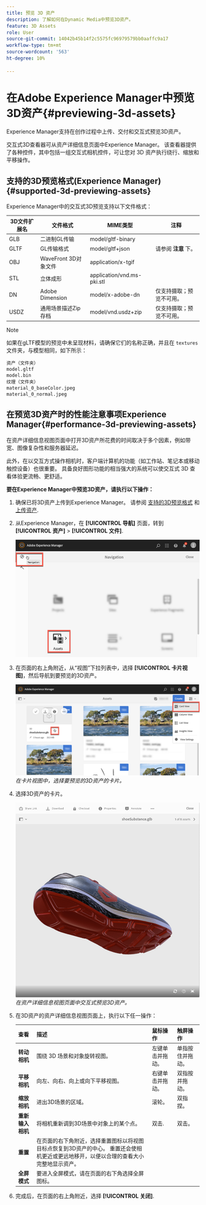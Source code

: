 ```yaml
---
title: 预览 3D 资产
description: 了解如何在Dynamic Media中预览3D资产。
feature: 3D Assets
role: User
source-git-commit: 14042b45b14f2c5575fc96979579bb0aaffc9a17
workflow-type: tm+mt
source-wordcount: '563'
ht-degree: 10%

---
```



# 在Adobe Experience Manager中预览3D资产{#previewing-3d-assets}

Experience Manager支持在创作过程中上传、交付和交互式预览3D资产。

交互式3D查看器可从资产详细信息页面中Experience Manager。 该查看器提供了各种控件，其中包括一组交互式相机控件，可让您对 3D 资产执行绕行、缩放和平移操作。

<!-- See also [Working with 3D assets in Dynamic Media](/help/assets/dynamic-media/assets-3d.md). -->

## 支持的3D预览格式(Experience Manager){#supported-3d-previewing-assets}

Experience Manager中的交互式3D预览支持以下文件格式：

| 3D文件扩展名 | 文件格式 | MIME类型 | 注释 |
|---|---|---|---|
| GLB | 二进制GL传输 | model/gltf-binary |  |
| GLTF | GL传输格式 | model/gltf+json | 请参阅 **注意** 下。 |
| OBJ | WaveFront 3D对象文件 | application/x-tgif |  |
| STL | 立体成形 | application/vnd.ms-pki.stl |  |
| DN | Adobe Dimension | model/x-adobe-dn | 仅支持摄取；预览不可用。 |
| USDZ | 通用场景描述Zip存档 | model/vnd.usdz+zip | 仅支持摄取；预览不可用。 |

>[!NOTE]
>
>如果在gLTF模型的预览中未呈现材料，请确保它们的名称正确，并且在 `textures` 文件夹，与模型相同，如下所示：

    资产（文件夹）
    model.gltf
    model.bin
    纹理（文件夹）
    material_0_baseColor.jpeg
    material_0_normal.jpeg

## 在预览3D资产时的性能注意事项Experience Manager{#performance-3d-previewing-assets}

在资产详细信息视图页面中打开3D资产所花费的时间取决于多个因素，例如带宽、图像复杂性和服务器延迟。

此外，在以交互方式操作相机时，客户端计算机的功能（如工作站、笔记本或移动触控设备）也很重要。 具备良好图形功能的相当强大的系统可以使交互式 3D 查看体验更流畅、更舒适。

**要在Experience Manager中预览3D资产，请执行以下操作：**

1. 确保已将3D资产上传到Experience Manager。
请参阅 [支持的3D预览格式](#supported-3d-previewing-assets) 和 [上传资产](/help/assets/manage-digital-assets.md#uploading-assets).
1. 从Experience Manager，在 **[!UICONTROL 导航]** 页面，转到 **[!UICONTROL 资产]** > **[!UICONTROL 文件]**.

   ![导航页面](/help/assets/dynamic-media/assets/navigation-assets.png)

1. 在页面的右上角附近，从“视图”下拉列表中，选择 **[!UICONTROL 卡片视图]**，然后导航到要预览的3D资产。

   ![3D卡的选择](/help/assets/dynamic-media/assets/3d-card-select.png)
   _在卡片视图中，选择要预览的3D资产的卡片。_

1. 选择3D资产的卡片。

   ![交互式3D预览](/help/assets/dynamic-media/assets/3d-preview.png)
   _在资产详细信息视图页面中交互式预览3D资产。_
1. 在3D资产的资产详细信息视图页面上，执行以下任一操作：

   | 查看 | 描述 | 鼠标操作 | 触屏操作 |
   | --- | --- | --- | --- |
   | **转动相机** | 围绕 3D 场景和对象旋转视图。 | 左键单击并拖动。 | 单指按住并拖动。 |
   | **平移相机** | 向左、向右、向上或向下平移视图。 | 右键单击并拖动。 | 双指按并拖动。 |
   | **缩放相机** | 进出3D场景的区域。 | 滚轮。 | 双指捏。 |
   | **重新输入相机** | 将相机重新调到3D场景中对象上的某个点。 | 双击. | 双击。 |
   | **重置** | 在页面的右下角附近，选择重置图标以将视图目标点恢复到3D资产的中心。 重置还会使相机更近或更远地移开，以便以合理的查看大小完整地显示资产。 |  |  |
   | **全屏模式** | 要进入全屏模式，请在页面的右下角选择全屏图标。 |  |  |

1. 完成后，在页面的右上角附近，选择 **[!UICONTROL 关闭]**.
